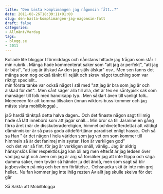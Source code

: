 ```yaml
---
title: "Den bästa komplimangen jag någonsin fått..?"
date: 2011-08-26T18:39:11+01:00
slug: den-basta-komplimangen-jag-nagonsin-fatt
draft: false
categories:
- Allmänt/Vardag
tags:
- blogg.se
- 2011
---
```

Kollade lite bloggar I förmiddags och nånstans hittade jag frågan som står I min rubrik.. Många hade kommenterat saker som "att jag är perfekt", "att jag är bäst", "att jag är älskad Av den jag själv älskar" osv.. Men sen fanns det många som nog också tänkt till rejält och skrev något touching som var riktigt speciellt..  
min första tanke var också något I stil med "att jag är bra som jag är och älskad för det".. Men sånt säger alla till alla, det är tex en såntypisk sak som mansäger till folk med handikapp typ.. Men såklart även till vanligt folk.. Meeeeeen för att komma tillsaken (innan wiktors buss kommer och jag måste sluta mobilblogga)..  
  
jaG hardå tänktpå detta halva dagen.. Och det finaste någon sagt till mig hade så látt innebörd som att jagär snäll... Min bror sa till Jasmine en gång förra året (när de disskuteradereligion, himmel ochlivetefterdetta) att väldigt dåmánniskor är så pass goda attdeförtjänar paradiset enligt hasse.. Och så sa Han " ár det någon I hela världen som jag vet om som kommer till himmeln så är det fanimej min syster. Hon är verkligen god"  
 och det var så fint, för jag är verkligen snäll, vänlig.. Jag är aldrig hänsynslös Eller respektlös.jag kan bli arg men efteråt är jag ledsen över vad jag sagt och även om jag är arg så försöker jag att inte flippa och säga dumma saker, men tyvärr så händer ju det ändå, men som sagt så blir jagbesviken på mig och ber om förlåtelse.. Ochsnacka skit är inte min grej heller.. Nu fan kommer jag inte ihåg rezten Av allt jag skulle skeiva för det går  
  
  
  
Så Sakta att Mobilblogga